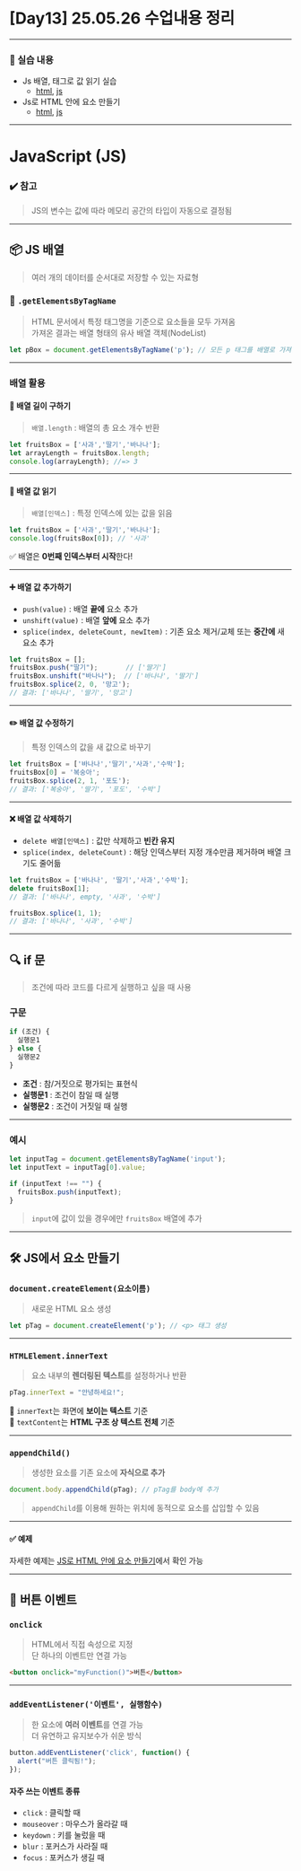 # [Day13] 25.05.26 수업내용 정리

---

### 🔗 실습 내용 
- Js 배열, 태그로 값 읽기 실습
  - [html](./html/javascriptEx1.html), [js](./js/javascriptEx1.js)
- Js로 HTML 안에 요소 만들기
  - [html](./html/javascriptEx2.html), [js](./js/javascriptEx2.js)

---

# JavaScript (JS)

### ✔️ 참고
> JS의 변수는 값에 따라 메모리 공간의 타입이 자동으로 결정됨

---

## 📦 JS 배열
> 여러 개의 데이터를 순서대로 저장할 수 있는 자료형

### 📌 `.getElementsByTagName`
> HTML 문서에서 특정 태그명을 기준으로 요소들을 모두 가져옴  
> 가져온 결과는 배열 형태의 유사 배열 객체(NodeList)

```js
let pBox = document.getElementsByTagName('p'); // 모든 p 태그를 배열로 가져옴
```

---

### 배열 활용

#### 🔢 배열 길이 구하기
> `배열.length` : 배열의 총 요소 개수 반환

```js
let fruitsBox = ['사과','딸기','바나나'];
let arrayLength = fruitsBox.length; 
console.log(arrayLength); //=> 3
```

---

#### 📖 배열 값 읽기
> `배열[인덱스]` : 특정 인덱스에 있는 값을 읽음

```js
let fruitsBox = ['사과','딸기','바나나'];
console.log(fruitsBox[0]); // '사과'
```
✅ 배열은 **0번째 인덱스부터 시작**한다!

---

#### ➕ 배열 값 추가하기
- `push(value)` : 배열 **끝에** 요소 추가  
- `unshift(value)` : 배열 **앞에** 요소 추가  
- `splice(index, deleteCount, newItem)` : 기존 요소 제거/교체 또는 **중간에** 새 요소 추가

```js
let fruitsBox = [];
fruitsBox.push("딸기");       // ['딸기']
fruitsBox.unshift("바나나");  // ['바나나', '딸기']
fruitsBox.splice(2, 0, '망고'); 
// 결과: ['바나나', '딸기', '망고']
```

---

#### ✏️ 배열 값 수정하기
> 특정 인덱스의 값을 새 값으로 바꾸기

```js
let fruitsBox = ['바나나','딸기','사과','수박'];
fruitsBox[0] = '복숭아'; 
fruitsBox.splice(2, 1, '포도'); 
// 결과: ['복숭아', '딸기', '포도', '수박']
```

---

#### ❌ 배열 값 삭제하기
- `delete 배열[인덱스]` : 값만 삭제하고 **빈칸 유지**
- `splice(index, deleteCount)` : 해당 인덱스부터 지정 개수만큼 제거하며 배열 크기도 줄어듦

```js
let fruitsBox = ['바나나', '딸기','사과','수박'];
delete fruitsBox[1];
// 결과: ['바나나', empty, '사과', '수박']

fruitsBox.splice(1, 1);
// 결과: ['바나나', '사과', '수박']
```

---

## 🔍 if 문
> 조건에 따라 코드를 다르게 실행하고 싶을 때 사용

### 구문
```js
if (조건) {
  실행문1
} else {
  실행문2
}
```

- **조건** : 참/거짓으로 평가되는 표현식  
- **실행문1** : 조건이 참일 때 실행  
- **실행문2** : 조건이 거짓일 때 실행

---

### 예시
```js
let inputTag = document.getElementsByTagName('input');
let inputText = inputTag[0].value;

if (inputText !== "") {
  fruitsBox.push(inputText); 
}
```
> `input`에 값이 있을 경우에만 `fruitsBox` 배열에 추가

---

## 🛠️ JS에서 요소 만들기

### `document.createElement(요소이름)`
> 새로운 HTML 요소 생성

```js
let pTag = document.createElement('p'); // <p> 태그 생성
```

---

### `HTMLElement.innerText`
> 요소 내부의 **렌더링된 텍스트**를 설정하거나 반환

```js
pTag.innerText = "안녕하세요!";
```

🔸 `innerText`는 화면에 **보이는 텍스트** 기준  
🔸 `textContent`는 **HTML 구조 상 텍스트 전체** 기준

---

### `appendChild()`
> 생성한 요소를 기존 요소에 **자식으로 추가**

```js
document.body.appendChild(pTag); // pTag를 body에 추가
```

> `appendChild`를 이용해 원하는 위치에 동적으로 요소를 삽입할 수 있음

---

#### ✅ 예제
자세한 예제는 [JS로 HTML 안에 요소 만들기](#-실습-내용)에서 확인 가능

---

## 🔘 버튼 이벤트

### `onclick`
> HTML에서 직접 속성으로 지정  
> 단 하나의 이벤트만 연결 가능

```html
<button onclick="myFunction()">버튼</button>
```

---

### `addEventListener('이벤트', 실행함수)`
> 한 요소에 **여러 이벤트**를 연결 가능  
> 더 유연하고 유지보수가 쉬운 방식

```js
button.addEventListener('click', function() {
  alert("버튼 클릭됨!");
});
```

#### 자주 쓰는 이벤트 종류
- `click` : 클릭할 때  
- `mouseover` : 마우스가 올라갈 때  
- `keydown` : 키를 눌렀을 때  
- `blur` : 포커스가 사라질 때  
- `focus` : 포커스가 생길 때
